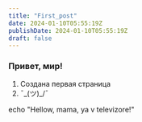 ```yaml
---
title: "First_post"
date: 2024-01-10T05:55:19Z
publishDate: 2024-01-10T05:55:19Z
draft: false
---
```

### Привет, мир!

1. Создана первая страница
2. ¯\_(ツ)_/¯

echo "Hellow, mama, ya v televizore!"
